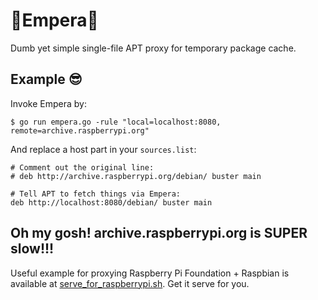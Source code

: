 :squid:Empera:squid:
====================

Dumb yet simple single-file APT proxy for temporary package cache.


Example :sunglasses:
--------------------

Invoke Empera by:

```
$ go run empera.go -rule "local=localhost:8080, remote=archive.raspberrypi.org"
```

And replace a host part in your `sources.list`:

```
# Comment out the original line:
# deb http://archive.raspberrypi.org/debian/ buster main

# Tell APT to fetch things via Empera:
deb http://localhost:8080/debian/ buster main
```


Oh my gosh! archive.raspberrypi.org is SUPER slow!!!
----------------------------------------------------

Useful example for proxying Raspberry Pi Foundation + Raspbian is available at [serve_for_raspberrypi.sh](serve_for_raspberrypi.sh). Get it serve for you.
